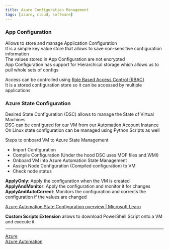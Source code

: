 ```yaml
---
title: Azure Configuration Management
tags: [azure, cloud, software]
---
```


### App Configuration

Allows to store and manage Application Configuration  
It is a simple key value store that allows to save non-sensitive configuration information  
The values stored in App Configuration are not encrypted  
App Configuration has support for Hierarchical storage which allows us to pull whole sets of configs  

Access can be controlled using [Role Based Access Control (RBAC)](../../Azure%20Security%20Services/Role%20Based%20Access%20Control%20(RBAC).md)  
It is a stored configuration store so it can be accessed by multiple applications

### Azure State Configuration

Desired State Configuration (DSC) allows to manage the State of Virtual Machines  
DSC can be configured for our VM from our Automation Account Instance  
On Linux state configuration can be managed using Python Scripts as well   

Steps to onboard VM to Azure State Management
- Import Configuration
- Compile Configuration (Under the hood DSC uses MOF files and WMI)
- Onboard VM into Azure Automation State Management
- Assign Node Configuration (Compiled configuration) to VM
- Check node status

**ApplyOnly**: Apply the configuration when the VM is created  
**ApplyAndMonitor**: Apply the configuration and monitor it for changes  
**ApplyAndAutoCorrect**: Monitors the configuration and corrects the configuration if the values are changed

[Azure Automation State Configuration overview | Microsoft Learn](https://learn.microsoft.com/en-us/azure/automation/automation-dsc-overview)

**Custom Scripts Extension** allows to download PowerShell Script onto a VM and execute it

---

[Azure](../../Azure.md)  
[Azure Automation](Azure%20Automation.md)